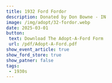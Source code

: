 ```yaml
---
title: 1932 Ford Fordor
description: Donated by Don Bowne - IN
image: /img/adopt/32-fordor.webp
date: 2025-03-01
button: 
 text: Download The Adopt-A-Ford Form
 url: /pdf/Adopt-A-Ford.pdf
show_event_article: true
show_ford_store: true
show_patner: false
tags: 
 - 1930s
---
```


